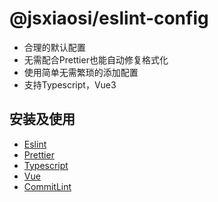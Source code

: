 # @jsxiaosi/eslint-config

- 合理的默认配置
- 无需配合Prettier也能自动修复格式化
- 使用简单无需繁琐的添加配置
- 支持Typescript，Vue3

## 安装及使用

- [Eslint](https://github.com/jsxiaosi/eslint-config/tree/main/packages/base)
- [Prettier](https://github.com/jsxiaosi/eslint-config/tree/main/packages/prettier)
- [Typescript](https://github.com/jsxiaosi/eslint-config/tree/main/packages/base)
- [Vue](https://github.com/jsxiaosi/eslint-config/tree/main/packages/base)
- [CommitLint](https://github.com/jsxiaosi/eslint-config/tree/main/packages/commitlint)
